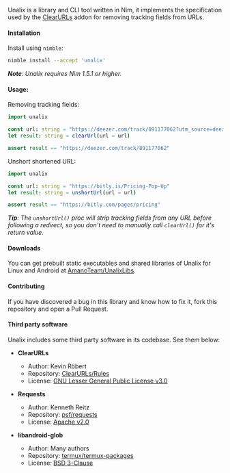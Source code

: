 Unalix is a library and CLI tool written in Nim, it implements the specification used by the [ClearURLs](https://github.com/ClearURLs/Addon) addon for removing tracking fields from URLs.

#### Installation

Install using `nimble`:

```bash
nimble install --accept 'unalix'
```

_**Note**: Unalix requires Nim 1.5.1 or higher._

#### Usage:

Removing tracking fields:

```nim
import unalix

const url: string = "https://deezer.com/track/891177062?utm_source=deezer"
let result: string = clearUrl(url = url)

assert result == "https://deezer.com/track/891177062"
```

Unshort shortened URL:

```nim
import unalix

const url: string = "https://bitly.is/Pricing-Pop-Up"
let result: string = unshortUrl(url = url)

assert result == "https://bitly.com/pages/pricing"
```

_**Tip**: The `unshortUrl()` proc will strip tracking fields from any URL before following a redirect, so you don't need to manually call `clearUrl()` for it's return value._

#### Downloads

You can get prebuilt static executables and shared libraries of Unalix for Linux and Android at [AmanoTeam/UnalixLibs](https://github.com/AmanoTeam/UnalixLibs).

#### Contributing

If you have discovered a bug in this library and know how to fix it, fork this repository and open a Pull Request.

#### Third party software

Unalix includes some third party software in its codebase. See them below:

- **ClearURLs**
  - Author: Kevin Röbert
  - Repository: [ClearURLs/Rules](https://github.com/ClearURLs/Rules)
  - License: [GNU Lesser General Public License v3.0](https://gitlab.com/ClearURLs/Rules/blob/master/LICENSE)

- **Requests**
  - Author: Kenneth Reitz
  - Repository: [psf/requests](https://github.com/psf/requests)
  - License: [Apache v2.0](https://github.com/psf/requests/blob/master/LICENSE)

- **libandroid-glob**
  - Author: Many authors
  - Repository: [termux/termux-packages](https://github.com/termux/termux-packages/tree/master/packages/libandroid-glob)
  - License: [BSD 3-Clause](https://github.com/termux/termux-packages/blob/master/packages/libandroid-glob/LICENSE)
